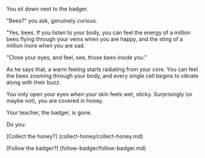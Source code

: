 You sit down next to the badger.

"Bees?" you ask, genuinely curious.

"Yes, bees. If you listen to your body, you can feel
the energy of a million bees flying through your veins
when you are happy, and the sting of a million more when 
you are sad.

"Close your eyes, and feel, see, those bees inside you."

As he says that, a warm feeling starts radiating from your
core. You can feel the bees zooming through your body, and
every single cell begins to vibrate along with their buzz.

You only open your eyes when your skin feels wet, sticky.
Surprisingly (or maybe not), you are covered in honey.

Your teacher, the badger, is gone.

Do you:

[Collect the honey?] (collect-honey/collect-honey.md)

[Follow the badger?] (follow-badger/follow-badger.md)
